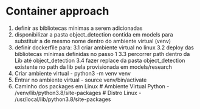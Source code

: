 # Container approach

  1. definir as bibliotecas mínimas a serem adicionadas
  2. disponibilizar a pasta object_detection contida em models para substituir a de mesmo nome dentro do ambiente virtual (venv)
  3. definir dockerfile para:
    3.1 criar ambiente virtual no linux
    3.2 deploy das bibliotecas mínimas definidas no passo 1
    3.3 percorrer path dentro da Lib até object_detection
    3.4 fazer replace da pasta object_detection existente no path da lib pela provisionada em models/research
  4. Criar ambiente virtual
    - python3 -m venv venv
  5. Entrar no ambiente virtual
    - source venv/bin/activate
  6. Caminho dos packages em Linux
    # Ambiente Virtual Python
    - /venv/lib/python3.8/site-packages
    # Distro Linux
    - /usr/local/lib/python3.8/site-packages
